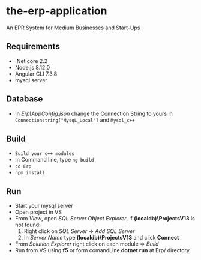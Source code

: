 # the-erp-application
An EPR System for Medium Businesses and Start-Ups

## Requirements
* .Net core 2.2
* Node.js 8.12.0
* Angular CLI 7.3.8
* mysql server

## Database
* In *Erp\AppConfig.json*  change the Connection String to yours in  `Connectionstring["MysqL_Local"]` and `Mysql_c++`
## Build
* `Build your c++ modules`
* In Command line, type `ng build`
* `cd Erp`
* `npm install`

## Run
* Start your mysql server
* Open project in VS
* From *View*, open *SQL Server Object Explorer*, if **(localdb)\ProjectsV13** is not found:
   1. Right click on *SQL Server* => *Add SQL Server*
   2. In *Server Name* type **(localdb)\ProjectsV13** and click **Connect**
* From *Solution Explorer* right click on each module => *Build*
* Run from VS using **f5** or form comandLine **dotnet run** at Erp/ directory


